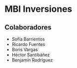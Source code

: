 # MBI Inversiones

## Colaboradores
- Sofía Barrientos
- Ricardo Fuentes
- Boris Vargas
- Héctor Santibáñez
- Benjamín Rodríguez
